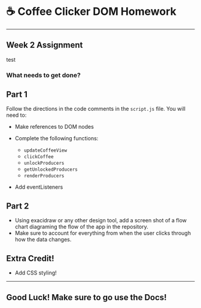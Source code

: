 # :coffee: Coffee Clicker DOM Homework

<hr/>

## Week 2 Assignment

test

### What needs to get done? 

## Part 1

Follow the directions in the code comments in the ```script.js``` file. You will need to:

- Make references to DOM nodes

- Complete the following functions:
  - ```updateCoffeeView```
  - ```clickCoffee```
  - ```unlockProducers```
  - ```getUnlockedProducers```
  - ```renderProducers```
  
 - Add eventListeners
 
 ## Part 2
 
 - Using exacidraw or any other design tool, add a screen shot of a flow chart diagraming the flow of the app in the repository. 
 - Make sure to account for everything from when the user clicks through how the data changes.
 
 ## Extra Credit!
 
 - Add CSS styling!
 
 <hr/>
 
 ## Good Luck! Make sure to go use the Docs!
